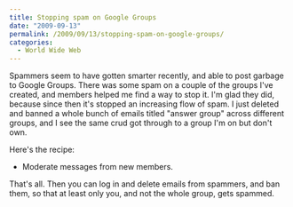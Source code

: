 ```yaml
---
title: Stopping spam on Google Groups
date: "2009-09-13"
permalink: /2009/09/13/stopping-spam-on-google-groups/
categories:
  - World Wide Web
---
```

Spammers seem to have gotten smarter recently, and able to post garbage to Google Groups. There was some spam on a couple of the groups I've created, and members helped me find a way to stop it. I'm glad they did, because since then it's stopped an increasing flow of spam. I just deleted and banned a whole bunch of emails titled "answer group" across different groups, and I see the same crud got through to a group I'm on but don't own.

Here's the recipe:

*   Moderate messages from new members.

That's all. Then you can log in and delete emails from spammers, and ban them, so that at least only you, and not the whole group, gets spammed.
